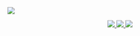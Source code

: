 <p>
  <a href="https://github.com/Blankj">
    <img src="https://github-readme-stats.vercel.app/api?username=Blankj&count_private=true&show_icons=true&hide=contribs&include_all_commits=true&theme=vue" />
  </a>
</p>

<p align="center">
  <a href="https://xiaozhuanlan.com/Blankj">
    <img src="https://img.shields.io/badge/🌱-专栏--基你太美-brightness.svg"
  </a>  
  <a href="https://blankj.com/2020/05/19/welcome-bytedance">
    <img src="https://img.shields.io/badge/🔥-字节跳动靠谱内推-orange.svg"
  </a>
  <a href="https://github.com/Blankj">
    <img src="https://komarev.com/ghpvc/?username=Blankj&color=brightgreen" />
  </a>  
</p>
